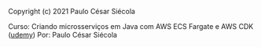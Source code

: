 Copyright (c) 2021 Paulo César Siécola

Curso: Criando microsserviços em Java com AWS ECS Fargate e AWS CDK ([udemy](https://www.udemy.com/course/aws-ecs-fargate-java/?couponCode=ST15MT100124B#instructor-1))
Por: Paulo César Siécola